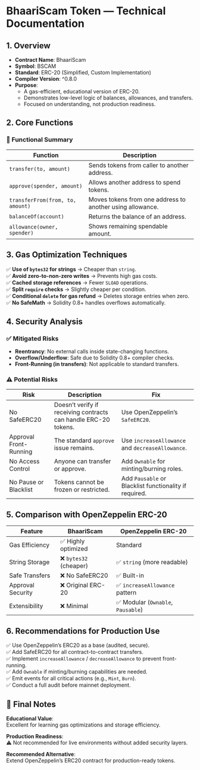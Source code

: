 # BhaariScam Token — Technical Documentation

## 1. Overview

- **Contract Name**: BhaariScam  
- **Symbol**: BSCAM  
- **Standard**: ERC-20 (Simplified, Custom Implementation)  
- **Compiler Version**: ^0.8.0  
- **Purpose**:
  - A gas-efficient, educational version of ERC-20.
  - Demonstrates low-level logic of balances, allowances, and transfers.
  - Focused on understanding, not production readiness.

## 2. Core Functions

### 🔧 Functional Summary

| Function | Description |
|--------|-------------|
| `transfer(to, amount)` | Sends tokens from caller to another address. |
| `approve(spender, amount)` | Allows another address to spend tokens. |
| `transferFrom(from, to, amount)` | Moves tokens from one address to another using allowance. |
| `balanceOf(account)` | Returns the balance of an address. |
| `allowance(owner, spender)` | Shows remaining spendable amount. |

## 3. Gas Optimization Techniques

✅ **Use of `bytes32` for strings** → Cheaper than `string`.  
✅ **Avoid zero-to-non-zero writes** → Prevents high gas costs.  
✅ **Cached storage references** → Fewer `SLOAD` operations.  
✅ **Split `require` checks** → Slightly cheaper per condition.  
✅ **Conditional `delete` for gas refund** → Deletes storage entries when zero.  
✅ **No SafeMath** → Solidity 0.8+ handles overflows automatically.

## 4. Security Analysis

### ✅ Mitigated Risks

- **Reentrancy**: No external calls inside state-changing functions.  
- **Overflow/Underflow**: Safe due to Solidity 0.8+ compiler checks.  
- **Front-Running (in transfers)**: Not applicable to standard transfers.

### ⚠ Potential Risks

| Risk | Description | Fix |
|------|-------------|-----|
| No SafeERC20 | Doesn’t verify if receiving contracts can handle ERC-20 tokens. | Use OpenZeppelin’s `SafeERC20`. |
| Approval Front-Running | The standard `approve` issue remains. | Use `increaseAllowance` and `decreaseAllowance`. |
| No Access Control | Anyone can transfer or approve. | Add `Ownable` for minting/burning roles. |
| No Pause or Blacklist | Tokens cannot be frozen or restricted. | Add `Pausable` or Blacklist functionality if required. |

## 5. Comparison with OpenZeppelin ERC-20

| Feature | BhaariScam | OpenZeppelin ERC-20 |
|--------|------------|----------------------|
| Gas Efficiency | ✅ Highly optimized | Standard |
| String Storage | ❌ `bytes32` (cheaper) | ✅ `string` (more readable) |
| Safe Transfers | ❌ No SafeERC20 | ✅ Built-in |
| Approval Security | ❌ Original ERC-20 | ✅ `increaseAllowance` pattern |
| Extensibility | ❌ Minimal | ✅ Modular (`Ownable`, `Pausable`) |

## 6. Recommendations for Production Use

✅ Use OpenZeppelin’s ERC20 as a base (audited, secure).  
✅ Add SafeERC20 for all contract-to-contract transfers.  
✅ Implement `increaseAllowance` / `decreaseAllowance` to prevent front-running.  
✅ Add `Ownable` if minting/burning capabilities are needed.  
✅ Emit events for all critical actions (e.g., `Mint`, `Burn`).  
✅ Conduct a full audit before mainnet deployment.

## 🧠 Final Notes

**Educational Value**:  
Excellent for learning gas optimizations and storage efficiency.  

**Production Readiness**:  
⚠ Not recommended for live environments without added security layers.  

**Recommended Alternative**:  
Extend OpenZeppelin’s ERC20 contract for production-ready tokens.
